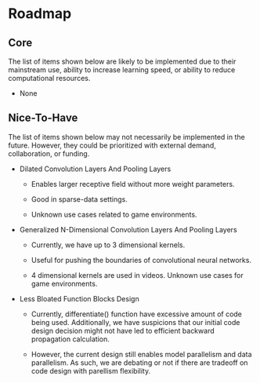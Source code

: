# Roadmap

## Core

The list of items shown below are likely to be implemented due to their mainstream use, ability to increase learning speed, or ability to reduce computational resources.

* None

## Nice-To-Have

The list of items shown below may not necessarily be implemented in the future. However, they could be prioritized with external demand, collaboration, or funding.

* Dilated Convolution Layers And Pooling Layers

  * Enables larger receptive field without more weight parameters.

  * Good in sparse-data settings.

  * Unknown use cases related to game environments.

* Generalized N-Dimensional Convolution Layers And Pooling Layers

  * Currently, we have up to 3 dimensional kernels.

  * Useful for pushing the boundaries of convolutional neural networks.

  * 4 dimensional kernels are used in videos. Unknown use cases for game environments.

* Less Bloated Function Blocks Design

  * Currently, differentiate() function have excessive amount of code being used. Additionally, we have suspicions that our initial code design decision might not have led to efficient backward propagation calculation.

  * However, the current design still enables model parallelism and data parallelism. As such, we are debating or not if there are tradeoff on code design with parellism flexibility.
